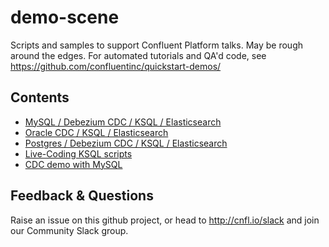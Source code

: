# demo-scene

Scripts and samples to support Confluent Platform talks. May be rough around the edges. For automated tutorials and QA'd code, see https://github.com/confluentinc/quickstart-demos/

## Contents

* [MySQL / Debezium CDC / KSQL / Elasticsearch](mysql-debezium-ksql-elasticsearch)
* [Oracle CDC / KSQL / Elasticsearch](oracle-ksql-elasticsearch)
* [Postgres / Debezium CDC / KSQL / Elasticsearch](postgres-debezium-ksql-elasticsearch)
* [Live-Coding KSQL scripts](live-coding-ksql)
* [CDC demo with MySQL](no-more-silos)

## Feedback & Questions

Raise an issue on this github project, or head to http://cnfl.io/slack and join our Community Slack group. 
